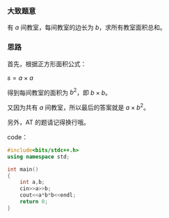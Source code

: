 ### 大致题意

有 $a$ 间教室，每间教室的边长为 $b$，求所有教室面积总和。

### 思路

首先，根据正方形面积公式：

$s=a\times a$

得到每间教室的面积为 $b^2$，即 $b\times b$。

又因为共有 $a$ 间教室，所以最后的答案就是 $a\times b^2$。

另外，AT 的题请记得换行哦。

code：

```cpp
#include<bits/stdc++.h>
using namespace std;

int main()
{
    int a,b;
    cin>>a>>b;
    cout<<a*b*b<<endl;
    return 0;
}
```